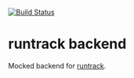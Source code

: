 [![Build Status](https://travis-ci.org/rcoedo/runtrack-be.svg?branch=master)](https://travis-ci.org/rcoedo/runtrack-be)

# runtrack backend

Mocked backend for [runtrack](https://github.com/danibranas/runtrack).
